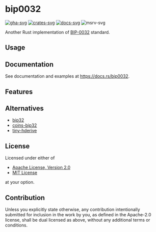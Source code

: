 # bip0032

[![gha-svg]][gha-url]
[![crates-svg]][crates-url]
[![docs-svg]][docs-url]
![msrv-svg]

[gha-svg]: https://github.com/koushiro/rust-bips/workflows/bip0032/badge.svg
[gha-url]: https://github.com/koushiro/rust-bips/actions
[crates-svg]: https://img.shields.io/crates/v/bip0032
[crates-url]: https://crates.io/crates/bip0032
[docs-svg]: https://docs.rs/bip0032/badge.svg
[docs-url]: https://docs.rs/bip0032
[msrv-svg]: https://img.shields.io/badge/rustc-1.61+-blue.svg

Another Rust implementation of [BIP-0032](https://github.com/bitcoin/bips/blob/master/bip-0032.mediawiki) standard.

## Usage

## Documentation

See documentation and examples at https://docs.rs/bip0032.

## Features

## Alternatives

- [bip32](https://github.com/iqlusioninc/crates/tree/main/bip32)
- [coins-bip32](https://github.com/summa-tx/bitcoins-rs/tree/main/bip32)
- [tiny-hderive](https://github.com/maciejhirsz/tiny-hderive)

## License

Licensed under either of

- [Apache License, Version 2.0](LICENSE-APACHE)
- [MIT License](LICENSE-MIT)

at your option.

## Contribution

Unless you explicitly state otherwise, any contribution intentionally submitted
for inclusion in the work by you, as defined in the Apache-2.0 license, shall be
dual licensed as above, without any additional terms or conditions.

